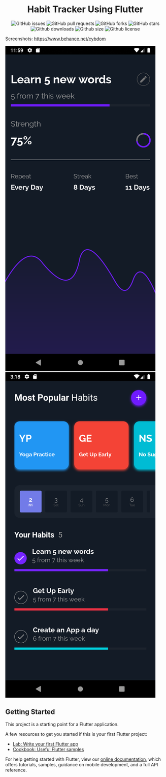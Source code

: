 <h1 align="center"><a>Habit Tracker Using Flutter</a></h1>

<p align="center">
   <img alt="GitHub issues" src="https://img.shields.io/github/issues/kanyalsk/habit-tracker"></a>
   <img alt="GitHub pull requests" src="https://img.shields.io/github/issues-pr/kanyalsk/habit-tracker"></a>
   <img alt="GitHub forks" src="https://img.shields.io/github/forks/kanyalsk/habit-tracker"></a>
   <img alt="GitHub stars" src="https://img.shields.io/github/stars/kanyalsk/habit-tracker"></a>
   <img alt="Github downloads" src="https://img.shields.io/github/downloads/kanyalsk/habit-tracker/total"></a>
   <img alt="Github size" src="https://img.shields.io/github/repo-size/kanyalsk/habit-tracker"></a>
   <img alt="Github license" src="https://img.shields.io/github/license/kanyalsk/habit-tracker"></a>
</p>



Screenshots:
https://www.behance.net/cybdom


<img src="screenshot1.png">
<img src="screenshot2.png">

## Getting Started

This project is a starting point for a Flutter application.

A few resources to get you started if this is your first Flutter project:

- [Lab: Write your first Flutter app](https://flutter.dev/docs/get-started/codelab)
- [Cookbook: Useful Flutter samples](https://flutter.dev/docs/cookbook)

For help getting started with Flutter, view our
[online documentation](https://flutter.dev/docs), which offers tutorials,
samples, guidance on mobile development, and a full API reference.

